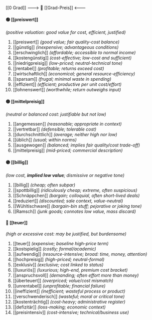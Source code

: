 [[0 Grad]]
---> 💸 [[Grad-Preis]] <---

#### 🟢 [[preiswert]]  
*(positive valuation: good value for cost, efficient, justified)*  
1) [[preiswert]] *(good value; fair quality-cost balance)*  
2) [[günstig]] *(inexpensive; advantageous conditions)*  
3) [[erschwinglich]] *(affordable; accessible to normal income)*  
4) [[kostengünstig]] *(cost-effective; low-cost and sufficient)*  
5) [[niedrigpreisig]] *(low-priced; neutral-technical tone)*  
6) [[rentabel]] *(profitable; returns exceed cost)*  
7) [[wirtschaftlich]] *(economical; general resource-efficiency)*  
8) [[sparsam]] *(frugal; minimal waste in spending)*  
9) [[effizient]] *(efficient; productive per unit cost/effort)*  
10) [[lohnenswert]] *(worthwhile; return outweighs input)*  

#### 🟡 [[mittelpreisig]]  
*(neutral or balanced cost: justifiable but not low)*  
1) [[angemessen]] *(reasonable; appropriate in context)*  
2) [[vertretbar]] *(defensible; tolerable cost)*  
3) [[durchschnittlich]] *(average; neither high nor low)*  
4) [[üblich]] *(usual; within norms)*  
5) [[ausgewogen]] *(balanced; implies fair quality/cost trade-off)*  
6) [[mittelpreisig]] *(mid-priced; commercial description)*  

#### 🟣 [[billig]]  
*(low cost, **implied low value**; dismissive or negative tone)*  
1) [[billig]] *(cheap; often subpar)*  
2) [[spottbillig]] *(ridiculously cheap; extreme, often suspicious)*  
3) [[Schnäppchen]] *(bargain; colloquial, often short-lived deals)*  
4) [[reduziert]] *(discounted; sale context, value-neutral)*  
5) [[Wühltischware]] *(bargain-bin stuff; pejorative or joking tone)*  
6) [[Ramsch]] *(junk goods; connotes low value, mass discard)*  

#### 🔴 [[teuer]]  
*(high or excessive cost: may be justified, but burdensome)*  
1) [[teuer]] *(expensive; baseline high-price term)*  
2) [[kostspielig]] *(costly; formal/academic)*  
3) [[aufwendig]] *(resource-intensive; broad: time, money, attention)*  
4) [[hochpreisig]] *(high-priced; neutral-formal)*  
5) [[exklusiv]] *(exclusive; cost linked to status)*  
6) [[luxuriös]] *(luxurious; high-end, premium cost bracket)*  
7) [[anspruchsvoll]] *(demanding; often effort more than money)*  
8) [[überteuert]] *(overpriced; value/cost mismatch)*  
9) [[unrentabel]] *(unprofitable; financial failure)*  
10) [[ineffizient]] *(inefficient; wasteful process or product)*  
11) [[verschwenderisch]] *(wasteful; moral or critical tone)*  
12) [[kostenträchtig]] *(cost-heavy; administrative register)*  
13) [[defizitär]] *(loss-making; economic context)*  
14) [[preisintensiv]] *(cost-intensive; technical/business use)*